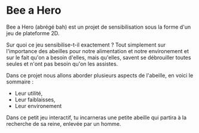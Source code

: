# Bee a Hero

Bee a Hero (abrégé bah) est un projet de sensibilisation sous la forme d'un jeu de plateforme 2D.

Sur quoi ce jeu sensibilise-t-il exactement ?
Tout simplement sur l'importance des abeilles pour notre alimentation et notre environement et sur le fait qu'on a besoin d'elles, mais qu'elles, savent se débrouiller toutes seules et n'ont pas besoin qu'on les assistes.

Dans ce projet nous allons aborder plusieurs aspects de l'abeille, en voici le sommaire :

- Leur utilité,
- Leur faiblaisses,
- Leur environement

Dans ce petit jeu interactif, tu incarneras une petite abeille qui partira à la recherche de sa reine, enlevée par un homme.
